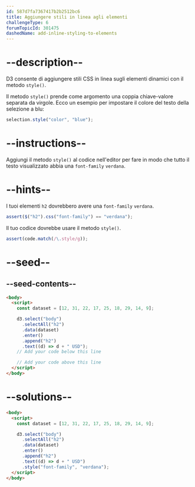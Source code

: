 ```yaml
---
id: 587d7fa7367417b2b2512bc6
title: Aggiungere stili in linea agli elementi
challengeType: 6
forumTopicId: 301475
dashedName: add-inline-styling-to-elements
---
```


# --description--

D3 consente di aggiungere stili CSS in linea sugli elementi dinamici con il metodo `style()`.

Il metodo `style()` prende come argomento una coppia chiave-valore separata da virgole. Ecco un esempio per impostare il colore del testo della selezione a blu:

```js
selection.style("color", "blue");
```

# --instructions--

Aggiungi il metodo `style()` al codice nell'editor per fare in modo che tutto il testo visualizzato abbia una `font-family` `verdana`.

# --hints--

I tuoi elementi `h2` dovrebbero avere una `font-family` `verdana`.

```js
assert($("h2").css("font-family") == "verdana");
```

Il tuo codice dovrebbe usare il metodo `style()`.

```js
assert(code.match(/\.style/g));
```

# --seed--

## --seed-contents--

```html
<body>
  <script>
    const dataset = [12, 31, 22, 17, 25, 18, 29, 14, 9];

    d3.select("body")
      .selectAll("h2")
      .data(dataset)
      .enter()
      .append("h2")
      .text((d) => d + " USD");
    // Add your code below this line

    // Add your code above this line
  </script>
</body>
```

# --solutions--

```html
<body>
  <script>
    const dataset = [12, 31, 22, 17, 25, 18, 29, 14, 9];

    d3.select("body")
      .selectAll("h2")
      .data(dataset)
      .enter()
      .append("h2")
      .text((d) => d + " USD")
      .style("font-family", "verdana");
  </script>
</body>
```
